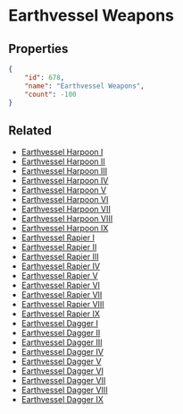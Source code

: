 # Earthvessel Weapons

<no description available>

## Properties

```json
{
    "id": 678,
    "name": "Earthvessel Weapons",
    "count": -100
}
```

## Related

- [Earthvessel Harpoon I](../items/19883-earthvessel-harpoon-i.md)
- [Earthvessel Harpoon II](../items/19884-earthvessel-harpoon-ii.md)
- [Earthvessel Harpoon III](../items/19885-earthvessel-harpoon-iii.md)
- [Earthvessel Harpoon IV](../items/19886-earthvessel-harpoon-iv.md)
- [Earthvessel Harpoon V](../items/19887-earthvessel-harpoon-v.md)
- [Earthvessel Harpoon VI](../items/19888-earthvessel-harpoon-vi.md)
- [Earthvessel Harpoon VII](../items/19889-earthvessel-harpoon-vii.md)
- [Earthvessel Harpoon VIII](../items/19890-earthvessel-harpoon-viii.md)
- [Earthvessel Harpoon IX](../items/19891-earthvessel-harpoon-ix.md)
- [Earthvessel Rapier I](../items/19892-earthvessel-rapier-i.md)
- [Earthvessel Rapier II](../items/19893-earthvessel-rapier-ii.md)
- [Earthvessel Rapier III](../items/19894-earthvessel-rapier-iii.md)
- [Earthvessel Rapier IV](../items/19895-earthvessel-rapier-iv.md)
- [Earthvessel Rapier V](../items/19896-earthvessel-rapier-v.md)
- [Earthvessel Rapier VI](../items/19897-earthvessel-rapier-vi.md)
- [Earthvessel Rapier VII](../items/19898-earthvessel-rapier-vii.md)
- [Earthvessel Rapier VIII](../items/19899-earthvessel-rapier-viii.md)
- [Earthvessel Rapier IX](../items/19900-earthvessel-rapier-ix.md)
- [Earthvessel Dagger I](../items/19901-earthvessel-dagger-i.md)
- [Earthvessel Dagger II](../items/19902-earthvessel-dagger-ii.md)
- [Earthvessel Dagger III](../items/19903-earthvessel-dagger-iii.md)
- [Earthvessel Dagger IV](../items/19904-earthvessel-dagger-iv.md)
- [Earthvessel Dagger V](../items/19905-earthvessel-dagger-v.md)
- [Earthvessel Dagger VI](../items/19906-earthvessel-dagger-vi.md)
- [Earthvessel Dagger VII](../items/19907-earthvessel-dagger-vii.md)
- [Earthvessel Dagger VIII](../items/19908-earthvessel-dagger-viii.md)
- [Earthvessel Dagger IX](../items/19909-earthvessel-dagger-ix.md)

